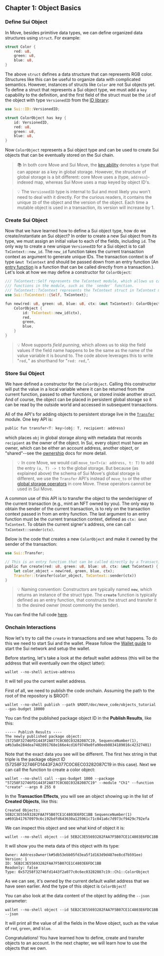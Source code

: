 ## Chapter 1: Object Basics

### Define Sui Object
In Move, besides primitive data types, we can define organized data structures using `struct`. For example:
```rust
struct Color {
    red: u8,
    green: u8,
    blue: u8,
}
```
The above `struct` defines a data structure that can represents RGB color. Structures like this can be useful to organize data with complicated semantics. However, instances of structs like `Color` are not Sui objects yet.
To define a struct that represents a Sui object type, we must add a `key` capability to the definition, and the first field of the struct must be the `id` of the object with type `VersionedID` from the [ID library](../../../../sui_programmability/framework/sources/ID.move):
```rust
use Sui::ID::VersionedID;

struct ColorObject has key {
    id: VersionedID,
    red: u8,
    green: u8,
    blue: u8,
}
```
Now `ColorObject` represents a Sui object type and can be used to create Sui objects that can be eventually stored on the Sui chain.
> :books: In both core Move and Sui Move, the [key ability](https://github.com/diem/move/blob/main/language/documentation/book/src/abilities.md#key) denotes a type that can appear as a key in global storage. However, the structure of global storage is a bit different: core Move uses a (type, `address`)-indexed map, whereas Sui Move uses a map keyed by object ID's.

> :bulb: The `VersionedID` type is internal to Sui and most likely you won't need to deal with it directly. For the curious readers, it contains the unique `ID` of the object and the version of the object. Each time a mutable object is used in a transaction, its version will increase by 1.

### Create Sui Object
Now that we have learned how to define a Sui object type, how do we create/instantiate an Sui object? In order to create a new Sui object from its type, we must assign an initial value to each of the fields, including `id`. The only way to create a new unique `VersionedID` for a Sui object is to call `TxContext::new_id`. The `new_id` function takes the current transaction context as argument to generate unique IDs. The transaction context is of type `&mut TxContext` and should be passed down from an entry function (An [entry function](../move.md#entry-functions) is a function that can be called directly from a transaction.). Let's look at how we may define a constructor for `ColorObject`:
```rust
/// TxContext::Self represents the TxContext module, which allows us call
/// functions in the module, such as the `sender` function.
/// TxContext::TxContext represents the TxContext struct in TxContext module.
use Sui::TxContext::{Self, TxContext};

fun new(red: u8, green: u8, blue: u8, ctx: &mut TxContext): ColorObject {
    ColorObject {
        id: TxContext::new_id(ctx),
        red,
        green,
        blue,
    }
}
```
> :bulb: Move supports *field punning*, which allows us to skip the field values if the field name happens to be the same as the name of the value variable it is bound to. The code above leverages this to write "`red,`" as shorthand for "`red: red,`".

### Store Sui Object
We have defined a constructor for the `ColorObject`. Calling this constructor will put the value in a local variable where it can be returned from the current function, passed to other functions, or stored inside another struct. And of course, the object can be placed in persistent global storage so it can be read by the outside world and accessed in subsequent transactions.

All of the API's for adding objects to persistent storage live in the [`Transfer`](../../../../sui_programmability//framework/sources/Transfer.move) module. One key API is:
```rust
public fun transfer<T: key>(obj: T, recipient: address)
```
which places `obj` in global storage along with metadata that records `recipient` as the owner of the object. In Sui, every object must have an owner, which can be either an account address, another object, or "shared"--see the [ownership](../objects.md#object-ownership) docs for more detail.

> :bulb: In core Move, we would call `move_to<T>(a: address, t: T)` to add the entry `(a, T) -> t` to the global storage. But because (as explained above) the schema of Sui Move's global storage is different, we use the `Transfer` API's instead of `move_to` or the other [global storage operators](https://github.com/diem/move/blob/main/language/documentation/book/src/global-storage-operators.md) in core Move. These operators cannot be used in Sui Move.

A common use of this API is to transfer the object to the sender/signer of the current transaction (e.g., mint an NFT owned by you). The only way to obtain the sender of the current transaction, is to rely on the transaction context passed in from an entry function. The last argument to an entry function must be the current transaction context, defined as `ctx: &mut TxContext`.
To obtain the current signer's address, one can call `TxContext::sender(ctx)`.

Below is the code that creates a new `ColorObject` and make it owned by the sender of the transaction:
```rust
use Sui::Transfer;

// This is an entry function that can be called directly by a Transaction.
public fun create(red: u8, green: u8, blue: u8, ctx: &mut TxContext) {
    let color_object = new(red, green, blue, ctx);
    Transfer::transfer(color_object, TxContext::sender(ctx))
}
```
> :bulb: Naming convention: Constructors are typically named **`new`**, which returns an instance of the struct type. The **`create`** function is typically defined as an entry function, that constructs the struct and transfer it to the desired owner (most commonly the sender).

You can find the full code [here](../../../move_code/objects_tutorial/sources/Ch1.move).

### Onchain Interactions
Now let's try to call the `create` in transactions and see what happens. To do this we need to start Sui and the wallet. Please follow the [Wallet guide](../wallet.md) to start the Sui network and setup the wallet.

Before starting, let's take a look at the default wallet address (this will be the address that will eventually own the object latter):
```
wallet --no-shell active-address
```
It will tell you the current wallet address.

First of all, we need to publish the code onchain. Assuming the path to the root of the repository is $ROOT:
```
wallet --no-shell publish --path $ROOT/doc/move_code/objects_tutorial --gas-budget 10000
```
You can find the published package object ID in the **Publish Results**, like this:
```
----- Publish Results ----
The newly published package object: (57258F32746FD1443F2A077C0C6EC03282087C19, SequenceNumber(1), o#b3a8e284dea7482891768e166e4cd16f9749e0fa90eeb0834189016c42327401)
```
Note that the exact data you see will be different. The first hex string in that triple is the package object ID (57258F32746FD1443F2A077C0C6EC03282087C19 in this case).
Next we can call the function to create a color object:
```
wallet --no-shell call --gas-budget 1000 --package "57258F32746FD1443F2A077C0C6EC03282087C19" --module "Ch1" --function "create" --args 0 255 0
```
In the **Transaction Effects**, you will see an object showing up in the list of **Created Objects**, like this:
```
Created Objects:
5EB2C3E55693282FAA7F5B07CE1C4803E6FDC1BB SequenceNumber(1) o#691b417670979c6c192bdfd643630a125961c71c841a6c7d973cf9429c792efa
```
We can inspect this object and see what kind of object it is:
```
wallet --no-shell object --id 5EB2C3E55693282FAA7F5B07CE1C4803E6FDC1BB
```
It will show you the meta data of this object with its type:
```
Owner: AddressOwner(k#5db53ebb05fd3ea5f1d163d9d487ee8cd7b591ee)
Version: 1
ID: 5EB2C3E55693282FAA7F5B07CE1C4803E6FDC1BB
Readonly: false
Type: 0x57258f32746fd1443f2a077c0c6ec03282087c19::Ch1::ColorObject
```
As we can see, it's owned by the current default wallet address that we have seen earlier. And the type of this object is `ColorObject`!

You can also look at the data content of the object by adding the `--json` parameter:
```
wallet --no-shell object --id 5EB2C3E55693282FAA7F5B07CE1C4803E6FDC1BB --json
```
It will print all the value of all the fields in the Move object, such as the value of `red`, `green`, and `blue`.

Congratulations! You have learned how to define, create and transfer objects to an account. In the next chapter, we will learn how to use the objects that we own.